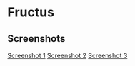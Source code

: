 # Fructus

## Screenshots

[Screenshot 1](https://github.com/Tw1nkle/Fructus/blob/main/Fructus/Screenshots/Simulator%20Screen%20Shot%20-%20iPhone%2011%20Pro%20-%202021-03-07%20at%2016.02.24.png?raw=true)
[Screenshot 2](https://github.com/Tw1nkle/Fructus/blob/main/Fructus/Screenshots/Simulator%20Screen%20Shot%20-%20iPhone%2011%20Pro%20-%202021-03-07%20at%2015.59.36.png?raw=true)
[Screenshot 3](https://github.com/Tw1nkle/Fructus/blob/main/Fructus/Screenshots/Simulator%20Screen%20Shot%20-%20iPhone%2011%20Pro%20-%202021-03-07%20at%2015.59.44.png?raw=true)
